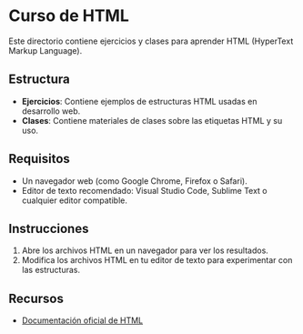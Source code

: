# Curso de HTML

Este directorio contiene ejercicios y clases para aprender HTML (HyperText Markup Language).

## Estructura
- **Ejercicios**: Contiene ejemplos de estructuras HTML usadas en desarrollo web.
- **Clases**: Contiene materiales de clases sobre las etiquetas HTML y su uso.

## Requisitos
- Un navegador web (como Google Chrome, Firefox o Safari).
- Editor de texto recomendado: Visual Studio Code, Sublime Text o cualquier editor compatible.

## Instrucciones
1. Abre los archivos HTML en un navegador para ver los resultados.
2. Modifica los archivos HTML en tu editor de texto para experimentar con las estructuras.

## Recursos
- [Documentación oficial de HTML](https://developer.mozilla.org/en-US/docs/Web/HTML)
